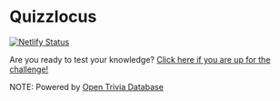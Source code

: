# Quizzlocus

[![Netlify Status](https://api.netlify.com/api/v1/badges/ac9dc1db-2ed6-440e-977c-b75ec783db88/deploy-status)](https://app.netlify.com/sites/lovely-meringue-102300/deploys)

Are you ready to test your knowledge?
[Click here if you are up for the challenge!](https://lovely-meringue-102300.netlify.app/)

NOTE: Powered by [Open Trivia Database](https://opentdb.com/)